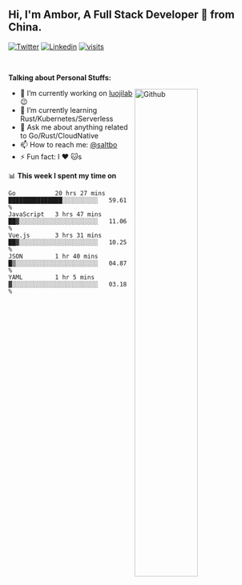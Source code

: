 ## Hi, I'm Ambor, A Full Stack Developer 🚀 from China.

[![Twitter](https://img.shields.io/badge/-saltbo-1ca0f1?style=flat&logo=twitter&logoColor=white)](https://twitter.com/rdsaltbo)
[![Linkedin](https://img.shields.io/badge/-saltbo-blue?style=flat&logo=Linkedin&logoColor=white)](https://www.linkedin.com/in/saltbo/)
[![visits](https://visitor.vercel.app/page/saltbo?color=light-green)](https://github.com/saltbo/)

&nbsp;  

**Talking about Personal Stuffs:**
<!-- Any image aligned to the right. Beware the width  -->
<img width="50%" align="right" alt="Github" src="https://raw.githubusercontent.com/saltbo/saltbo/master/images/git-header.svg" />

- 🔭 I’m currently working on [luojilab](https://github.com/luojilab) :wink:
- 🌱 I’m currently learning Rust/Kubernetes/Serverless
- 💬 Ask me about anything related to Go/Rust/CloudNative
- 📫 How to reach me: [@saltbo](https://twitter.com/rdsaltbo)
- ⚡ Fun fact: I :heart: :cat:s


📊 **This week I spent my time on**
<!--START_SECTION:waka-->
```text
Go           20 hrs 27 mins  ███████████████░░░░░░░░░░   59.61 % 
JavaScript   3 hrs 47 mins   ██▓░░░░░░░░░░░░░░░░░░░░░░   11.06 % 
Vue.js       3 hrs 31 mins   ██▓░░░░░░░░░░░░░░░░░░░░░░   10.25 % 
JSON         1 hr 40 mins    █▒░░░░░░░░░░░░░░░░░░░░░░░   04.87 % 
YAML         1 hr 5 mins     ▓░░░░░░░░░░░░░░░░░░░░░░░░   03.18 % 
```
<!--END_SECTION:waka-->

